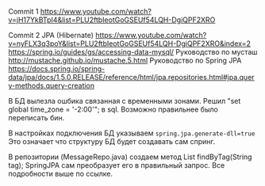Commit 1
https://www.youtube.com/watch?v=jH17YkBTpI4&list=PLU2ftbIeotGoGSEUf54LQH-DgiQPF2XRO

Commit 2 JPA (Hibernate)
https://www.youtube.com/watch?v=nyFLX3q3poY&list=PLU2ftbIeotGoGSEUf54LQH-DgiQPF2XRO&index=2
https://spring.io/guides/gs/accessing-data-mysql/
Руководство по мусташ http://mustache.github.io/mustache.5.html
Руководство по Spring JPA https://docs.spring.io/spring-data/jpa/docs/1.5.0.RELEASE/reference/html/jpa.repositories.html#jpa.query-methods.query-creation

В БД вылезла ошбика связанная с временными зонами. Решил "set global time_zone = '-2:00'"; в sql. Возможно правильнее было переписать бин.

В настройках подключения БД указываем `spring.jpa.generate-dll=true` Это означает что структуру БД будет создавать сам спринг.

В репозитории (MessageRepo.java) создаем метод List<Message> findByTag(String tag); SpringJPA сам преобразует его в правильный запрос. Все подробности выше по ссылке.

